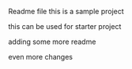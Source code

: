 Readme file
this is
a sample
project

this can be used for starter project

adding some more readme

even more changes